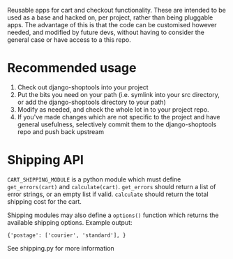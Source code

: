 Reusable apps for cart and checkout functionality. These are intended to be used
as a base and hacked on, per project, rather than being pluggable apps. The
advantage of this is that the code can be customised however needed, and
modified by future devs, without having to consider the general case or have
access to a this repo.


Recommended usage
=================

1. Check out django-shoptools into your project
2. Put the bits you need on your path (i.e. symlink into your src directory,
   or add the django-shoptools directory to your path)
3. Modify as needed, and check the whole lot in to your project repo.
4. If you've made changes which are not specific to the project and have
   general usefulness, selectively commit them to the django-shoptools repo
   and push back upstream


Shipping API
============

`CART_SHIPPING_MODULE` is a python module which must define `get_errors(cart)`
and `calculate(cart)`. `get_errors` should return a list of error strings, or
an empty list if valid. `calculate` should return the total shipping cost for
the cart.

Shipping modules may also define a `options()` function which returns the
available shipping options. Example output:

    {'postage': ['courier', 'standard'], }

See shipping.py for more information
